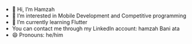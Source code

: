 - 👋 Hi, I’m Hamzah
- 👀 I’m interested in Mobile Development and Competitive programming
- 🌱 I’m currently learning Flutter
- You can contact me through my LinkedIn account: hamzah Bani ata
- 😄 Pronouns: he/him

<!---
Hamzah004/Hamzah004 is a ✨ special ✨ repository because its `README.md` (this file) appears on your GitHub profile.
You can click the Preview link to take a look at your changes.
--->

